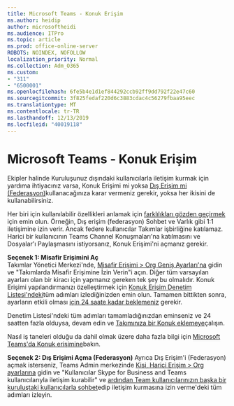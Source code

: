 ```yaml
---
title: Microsoft Teams - Konuk Erişim
ms.author: heidip
author: microsoftheidi
ms.audience: ITPro
ms.topic: article
ms.prod: office-online-server
ROBOTS: NOINDEX, NOFOLLOW
localization_priority: Normal
ms.collection: Adm_O365
ms.custom:
- "311"
- "6500001"
ms.openlocfilehash: 6fe5b4e1d1ef844292ccb92ff9dd792f22e47c60
ms.sourcegitcommit: 3f825fedaf220d6c3883cdac4c56279fbaa95eec
ms.translationtype: MT
ms.contentlocale: tr-TR
ms.lasthandoff: 12/13/2019
ms.locfileid: "40019118"
---
```

# <a name="microsoft-teams---guest-access"></a>Microsoft Teams - Konuk Erişim

Ekipler halinde Kuruluşunuz dışındaki kullanıcılarla iletişim kurmak için yardıma ihtiyacınız varsa, Konuk Erişimi mi yoksa [Dış Erişim mi (Federasyon)](https://docs.microsoft.com/microsoftteams/manage-external-access#external-access-vs-guest-access)kullanacağınıza karar vermeniz gerekir, yoksa her ikisini de kullanabilirsiniz.

Her biri için kullanılabilir özellikleri anlamak için [farklılıkları gözden geçirmek](https://docs.microsoft.com/microsoftteams/manage-external-access#external-access-vs-guest-access) için emin olun.  Örneğin, Dış erişim (federasyon) Sohbet ve Varlık gibi 1:1 iletişimine izin verir.  Ancak federe kullanıcılar Takımlar işbirliğine katılamaz.  Harici bir kullanıcının Teams Channel Konuşmaları'na katılmasını ve Dosyalar'ı Paylaşmasını istiyorsanız, Konuk Erişimi'ni açmanız gerekir.

**Seçenek 1: Misafir Erişimini Aç**   
Takımlar Yönetici Merkezi'nde, [Misafir Erişimi > Org Geniş Ayarları'na](https://admin.teams.microsoft.com/company-wide-settings/guest-configuration) gidin ve "Takımlarda Misafir Erişimine İzin Verin"i açın.  Diğer tüm varsayılan ayarları olan bir kiracı için yapmanız gereken tek şey bu olmalıdır.  Konuk Erişimi yapılandırmanızı özelleştirmek için [Konuk Erişim Denetim Listesi'ndeki](https://docs.microsoft.com/microsoftteams/guest-access-checklist)tüm adımları izlediğinizden emin olun. Tamamen bittikten sonra, ayarların etkili olması [için 24 saate kadar beklemeniz](https://docs.microsoft.com/microsoftteams/manage-guests#guest-access-latencies) gerekir.

Denetim Listesi'ndeki tüm adımları tamamladığınızdan eminseniz ve 24 saatten fazla olduysa, devam edin ve [Takımınıza bir Konuk eklemeye](https://support.office.com/article/add-guests-to-a-team-in-teams-fccb4fa6-f864-4508-bdde-256e7384a14f#ID0EAABAAA=Desktop)çalışın.

Nasıl iş taneleri olduğu da dahil olmak üzere daha fazla bilgi için [Microsoft Teams'da Konuk erişimine](https://docs.microsoft.com/microsoftteams/guest-access)bakın.

**Seçenek 2: Dış Erişimi Açma (Federasyon)** Ayrıca Dış Erişim'i (Federasyon) açmak isterseniz, Teams Admin merkezinde [Kisi, Harici Erişim > Org ayarlarına](https://admin.teams.microsoft.com/company-wide-settings/external-communications) gidin ve "Kullanıcılar Skype for Business and Teams kullanıcılarıyla iletişim kurabilir" ve [ardından Team kullanıcılarınızın başka bir kuruluştaki kullanıcılarla sohbet](https://docs.microsoft.com/microsoftteams/manage-external-access#let-your-teams-users-chat-and-communicate-with-users-in-another-organization)edip iletişim kurmasına izin verme'deki tüm adımları izleyin.


